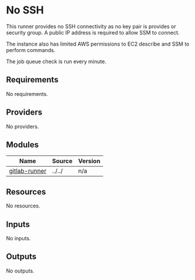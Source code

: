 # No SSH

This runner provides no SSH connectivity as no key pair is provides or security group. A public IP address is required
to allow SSM to connect.

The instance also has limited AWS permissions to EC2 describe and SSM to perform commands.

The job queue check is run every minute.

<!-- BEGIN_TF_DOCS -->
## Requirements

No requirements.

## Providers

No providers.

## Modules

| Name | Source | Version |
|------|--------|---------|
| <a name="module_gitlab-runner"></a> [gitlab-runner](#module\_gitlab-runner) | ../../ | n/a |

## Resources

No resources.

## Inputs

No inputs.

## Outputs

No outputs.
<!-- END_TF_DOCS -->
